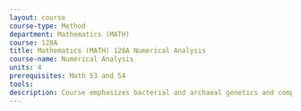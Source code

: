 ```yaml
---
layout: course 
course-type: Method
department: Mathematics (MATH)
course: 128A
title: Mathematics (MATH) 128A Numerical Analysis
course-name: Numerical Analysis
units: 4
prerequisites: Math 53 and 54
tools: 
description: Course emphasizes bacterial and archaeal genetics and comparative genomics. Genetics and genomic methods used to dissect metabolic and development processes in bacteria, archaea, and selected microbial eukaryotes. Genetic mechanisms integrated with genomic information to address integration and diversity of microbial processes. Introduction to the use of computational tools for a comparative analysis of microbial genomes and determining relationships among bacteria, archaea, and microbial eukaryotes.
---
```

